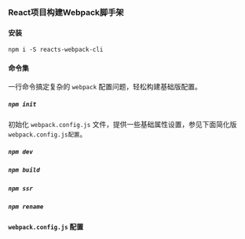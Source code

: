 ### React项目构建Webpack脚手架

#### 安装
```
npm i -S reacts-webpack-cli
```
#### 命令集
一行命令搞定复杂的 `webpack` 配置问题，轻松构建基础版配置。
##### `npm init`
初始化 `webpack.config.js` 文件，提供一些基础属性设置，参见下面简化版 `webpack.config.js配置`。
##### `npm dev`
##### `npm build`
##### `npm ssr`
##### `npm rename`

#### `webpack.config.js` 配置